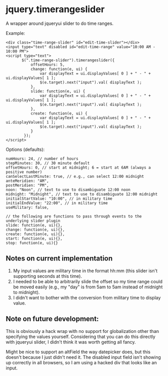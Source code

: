 jquery.timerangeslider
===============

A wrapper around jqueryui slider to do time ranges.

Example: 

    <div class="time-range-slider" id="edit-time-slider"></div>
    <input type="text" disabled id="edit-time-range" value="10:00 AM - 10:00 PM">
    <script type="text">
           $(".time-range-slider").timerangeslider({
               offsetHours: 5,
               change: function(e, ui) {
                   var displayText = ui.displayValues[ 0 ] + " - " +  ui.displayValues[ 1 ];
                   $(e.target).next("input").val( displayText );
               },
               slide: function(e, ui) {
                   var displayText = ui.displayValues[ 0 ] + " - " +  ui.displayValues[ 1 ];
                   $(e.target).next("input").val( displayText );
               },
               create: function(e, ui) {
                   var displayText = ui.displayValues[ 0 ] + " - " +  ui.displayValues[ 1 ];
                   $(e.target).next("input").val( displayText );
               }
            });
    </script>

Options (defaults):

    numHours: 24, // number of hours
    stepMinutes: 30, // 30 minute default
    offsetHours: 0, // start at midnight; 6 = start at 6AM (always a positive number)
    canSelectLastMinute: true, // e.g., can select 12:00 midnight
    anteMeridien: "AM",
    postMeridien: "PM",
    noon: "Noon", // text to use to disambiguate 12:00 noon
    midnight: "Midnight", // text to use to disambiguate 12:00 midnight
    initialStartValue: "10:00", // in military time
    initialEndValue: "22:00", // in military time
    useMilitary: false,

	// the following are functions to pass through events to the underlying slider plugin
    slide: function(e, ui){},
	change: function(e, ui){},
	create: function(e, ui){},
	start: function(e, ui){},
	stop: function(e, ui){}
	
Notes on current implementation
--------------

1. My input values are military time in the format hh:mm (this slider isn't supporting seconds at this time).
2. I needed to be able to arbitrarily slide the offset so my time range could be moved easily (e.g., my "day" is from 5am to 5am instead of midnight to midnight).
3. I didn't want to bother with the conversion from military time to display value.

Note on future development:
--------------

This is obviously a hack wrap with no support for globalization other than specifying the values yourself. Considering that you can do this directly with jqueryui slider, I didn't think it was worth getting all fancy.

Might be nice to support an altField the way datepicker does, but this doesn't because I just didn't need it. The disabled input field isn't showing up correctly in all browsers, so I am using a hacked div that looks like an input.